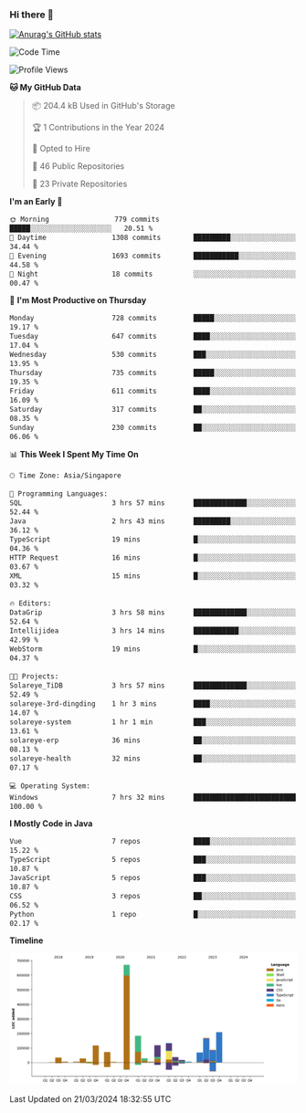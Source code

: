 ### Hi there 👋

[![Anurag's GitHub stats](https://github-readme-stats.vercel.app/api?username=xiumu2017&show_icons=true&theme=radical)](https://github.com/anuraghazra/github-readme-stats)

<!--
**xiumu2017/xiumu2017** is a ✨ _special_ ✨ repository because its `README.md` (this file) appears on your GitHub profile.

Here are some ideas to get you started:

- 🔭 I’m currently working on ...
- 🌱 I’m currently learning ...
- 👯 I’m looking to collaborate on ...
- 🤔 I’m looking for help with ...
- 💬 Ask me about ...
- 📫 How to reach me: ...
- 😄 Pronouns: ...
- ⚡ Fun fact: ...
-->

<!--START_SECTION:waka-->
![Code Time](http://img.shields.io/badge/Code%20Time-2%2C027%20hrs%2040%20mins-blue)

![Profile Views](http://img.shields.io/badge/Profile%20Views-0-blue)

**🐱 My GitHub Data** 

> 📦 204.4 kB Used in GitHub's Storage 
 > 
> 🏆 1 Contributions in the Year 2024
 > 
> 💼 Opted to Hire
 > 
> 📜 46 Public Repositories 
 > 
> 🔑 23 Private Repositories 
 > 
**I'm an Early 🐤** 

```text
🌞 Morning                779 commits         █████░░░░░░░░░░░░░░░░░░░░   20.51 % 
🌆 Daytime                1308 commits        █████████░░░░░░░░░░░░░░░░   34.44 % 
🌃 Evening                1693 commits        ███████████░░░░░░░░░░░░░░   44.58 % 
🌙 Night                  18 commits          ░░░░░░░░░░░░░░░░░░░░░░░░░   00.47 % 
```
📅 **I'm Most Productive on Thursday** 

```text
Monday                   728 commits         █████░░░░░░░░░░░░░░░░░░░░   19.17 % 
Tuesday                  647 commits         ████░░░░░░░░░░░░░░░░░░░░░   17.04 % 
Wednesday                530 commits         ███░░░░░░░░░░░░░░░░░░░░░░   13.95 % 
Thursday                 735 commits         █████░░░░░░░░░░░░░░░░░░░░   19.35 % 
Friday                   611 commits         ████░░░░░░░░░░░░░░░░░░░░░   16.09 % 
Saturday                 317 commits         ██░░░░░░░░░░░░░░░░░░░░░░░   08.35 % 
Sunday                   230 commits         ██░░░░░░░░░░░░░░░░░░░░░░░   06.06 % 
```


📊 **This Week I Spent My Time On** 

```text
🕑︎ Time Zone: Asia/Singapore

💬 Programming Languages: 
SQL                      3 hrs 57 mins       █████████████░░░░░░░░░░░░   52.44 % 
Java                     2 hrs 43 mins       █████████░░░░░░░░░░░░░░░░   36.12 % 
TypeScript               19 mins             █░░░░░░░░░░░░░░░░░░░░░░░░   04.36 % 
HTTP Request             16 mins             █░░░░░░░░░░░░░░░░░░░░░░░░   03.67 % 
XML                      15 mins             █░░░░░░░░░░░░░░░░░░░░░░░░   03.32 % 

🔥 Editors: 
DataGrip                 3 hrs 58 mins       █████████████░░░░░░░░░░░░   52.64 % 
Intellijidea             3 hrs 14 mins       ███████████░░░░░░░░░░░░░░   42.99 % 
WebStorm                 19 mins             █░░░░░░░░░░░░░░░░░░░░░░░░   04.37 % 

🐱‍💻 Projects: 
Solareye_TiDB            3 hrs 57 mins       █████████████░░░░░░░░░░░░   52.49 % 
solareye-3rd-dingding    1 hr 3 mins         ████░░░░░░░░░░░░░░░░░░░░░   14.07 % 
solareye-system          1 hr 1 min          ███░░░░░░░░░░░░░░░░░░░░░░   13.61 % 
solareye-erp             36 mins             ██░░░░░░░░░░░░░░░░░░░░░░░   08.13 % 
solareye-health          32 mins             ██░░░░░░░░░░░░░░░░░░░░░░░   07.17 % 

💻 Operating System: 
Windows                  7 hrs 32 mins       █████████████████████████   100.00 % 
```

**I Mostly Code in Java** 

```text
Vue                      7 repos             ████░░░░░░░░░░░░░░░░░░░░░   15.22 % 
TypeScript               5 repos             ███░░░░░░░░░░░░░░░░░░░░░░   10.87 % 
JavaScript               5 repos             ███░░░░░░░░░░░░░░░░░░░░░░   10.87 % 
CSS                      3 repos             ██░░░░░░░░░░░░░░░░░░░░░░░   06.52 % 
Python                   1 repo              █░░░░░░░░░░░░░░░░░░░░░░░░   02.17 % 
```



**Timeline**

![Lines of Code chart](https://raw.githubusercontent.com/xiumu2017/xiumu2017/main/assets/bar_graph.png)


 Last Updated on 21/03/2024 18:32:55 UTC
<!--END_SECTION:waka-->
